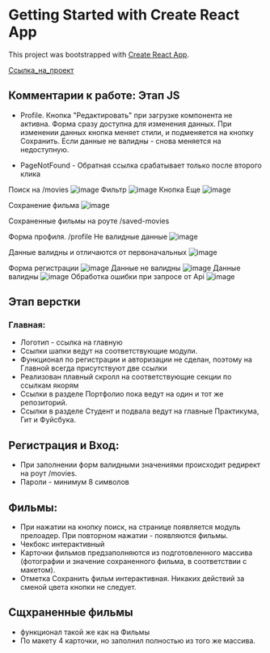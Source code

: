 # Getting Started with Create React App

This project was bootstrapped with [Create React App](https://github.com/facebook/create-react-app).

[Ссылка_на_проект](https://vladuhanov.nomoredomains.icu/movies-explorer/movies)



## Комментарии к работе: Этап JS

* Profile. Кнопка "Редактировать" при загрузке компонента не активна. Форма сразу доступна для изменения данных. При изменении данных кнопка меняет стили, и подменяется на кнопку Сохранить. Если данные не валидны - снова меняется на недоступную.

* PageNotFound - Обратная ссылка срабатывает только после второго клика

Поиск на /movies
![image](https://user-images.githubusercontent.com/63239096/120971189-68525e00-c77d-11eb-9c59-75e7faf563d2.png)
Фильтр
![image](https://user-images.githubusercontent.com/63239096/120971416-a64f8200-c77d-11eb-8530-51e931342921.png)
Кнопка Еще
![image](https://user-images.githubusercontent.com/63239096/120971356-9637a280-c77d-11eb-9719-53ee55870fb3.png)

Сохранение фильма
![image](https://user-images.githubusercontent.com/63239096/120971500-be270600-c77d-11eb-8c5f-fe384228815f.png)

Сохраненные фильмы на роуте /saved-movies

Форма профиля. /profile Не валидные данные
![image](https://user-images.githubusercontent.com/63239096/120971825-270e7e00-c77e-11eb-99b2-1bcc7a4af34a.png)

Данные валидны и отличаются от первоначальных
![image](https://user-images.githubusercontent.com/63239096/120971925-42798900-c77e-11eb-9264-7a692c24ef75.png)

Форма регистрации
![image](https://user-images.githubusercontent.com/63239096/120972041-5f15c100-c77e-11eb-8901-955a23dd8d1e.png)
Данные не валидны
![image](https://user-images.githubusercontent.com/63239096/120972114-72c12780-c77e-11eb-8385-cffb57ef62cf.png)
Данные валидны
![image](https://user-images.githubusercontent.com/63239096/120972164-82407080-c77e-11eb-9ba1-75840334067c.png)
 Обработка ошибки при запросе от Api
 ![image](https://user-images.githubusercontent.com/63239096/120972270-a0a66c00-c77e-11eb-83ae-0683090bb9a9.png)





## Этап верстки
### Главная:

* Логотип - ссылка на главную
* Ссылки шапки ведут на соответствующие модули.
* Функционал по регистрации и авторизации не сделан, поэтому на Главной всегда присутствуют две ссылки
* Реализован плавный скролл на соответствующие секции по ссылкам якорям
* Ссылки в разделе Портфолио пока ведут на один и тот же репозиторий.
* Ссылки в разделе Студент и подвала ведут на главные Практикума, Гит и Фуйсбука.

## Регистрация и Вход:

* При заполнении форм валидными значениями происходит редирект на роут /movies.
* Пароли - минимум 8 символов

## Фильмы:

* При нажатии на кнопку поиск, на странице появляется модуль прелоадер. При повторном нажатии - появляются фильмы.
* Чекбокс интерактивный
* Карточки фильмов предзаполняются из подготовленного массива (фотографии и значение сохраненного фильма, в соответствии с макетом). 
* Отметка Сохранить фильм интерактивная. Никаких действий за сменой цвета кнопки не следует.

## Сщхраненные фильмы

* функционал такой же как на Фильмы
* По макету 4 карточки, но заполнил полностью из того же массива.




